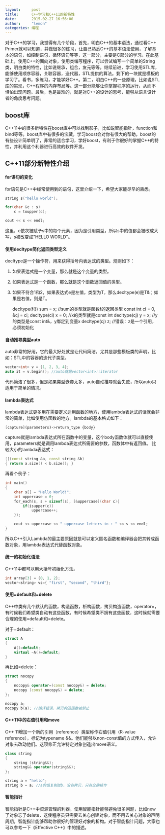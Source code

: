 ```yaml
---
layout:     post
title:      C++学习和C++11的新特性
date:       2015-02-27 16:56:00
author:     "lemon"
categories: 编程
---
```


对于C++的学习，我觉得有几个阶段，首先，明白C++的基本语法，通过看C++ Primer就可以知道，并做很多的练习，让自己熟悉C++的基本语法使用，了解基本的语句，如控制语句，循环语句等等，这一部分，主要是C部分的学习。在此基础上，使用C++的面向对象，使用类编写程序，可以尝试编写一个简单的String类，明白类的特性，比如说继承，组合，友元等等。继续前进，学习使用STL库，能够使用顺序容器，关联容器，迭代器，STL提供的算法。剩下的一块就是模板的学习了。看书，多练习，才能学好C++。第二，明白C++的一些原理，比如说STL库的实现，C++程序的内存布局等。这一部分能够让你掌握程序的运行，从而不惧怕出现问题。最后，也是最难的，就是对C++的设计的思考，能够从语言设计者的角度思考问题。

## boost库

C++11中的很多新特性在boost库中可以找到影子，比如说智能指针，function和bind等等。boost库中有很多的宝藏，学习boost会对你有很大的帮助，boost的有些设计简单明了，非常的适合学习，学好boost，有利于你很好的掌握C++的特性，并利用这个利器进行高效的软件开发。

## C++11部分新特性介绍

#### for语句的变化

for语句是C++中经常使用到的语句，这里介绍一下，希望大家能尽早的熟悉。

```c++
string s("hello world");

for(char &c : s)
	c = toupper(c);

cout << s << endl;
```

这里，c依次被赋予s中的每个元素，因为是引用类型，所以s中的值都会被改成大写，s被改变成"HELLO WORLD"。

#### 使用decltype简化返回类型定义

decltype是一个操作符，用来获得括号内表达式的类型。规则如下：
1. 如果表达式是一个变量，那么就是这个变量的类型。
2. 如果表达式是一个函数，那么就是这个函数返回值的类型。
3. 如果不符合1和2，如果表达式e是左值，类型为T，那么decltype(e)是T&；如果是右值，则是T。

	decltype(f()) sum = x; //sum的类型就是函数f的返回类型
	const int ci = 0, &cj = ci;
	decltype(ci) x = 0; //x的类型就是const int
	decltype(cj) y = x; //y的类型是const int&，y绑定到变量x
	decltype(cj) z; //错误：z是一个引用，必须初始化

#### 自动推导类型auto

auto非常的好用，它的最大好处就是让代码简洁，尤其是那些模板类的声明，比如：STL中的容器的迭代子类型。

```c++
vector<int> v = {1, 2, 3, 4};
auto it = v.begin(); //auto就是vector<int>::iterator
```

代码简洁了很多，但是如果类型嵌套太多，auto自动推导就会失败，所以auto只适用于简单的情况。

#### lambda表达式

lambda表达式更多用在需要定义适用函数的地方，使用lambda表达式的话就会非常的简单，比如使用仿函数的地方。lambda的基本格式如下：

	[capture](parameters)->return_type {body}

capture就是lambda表达式所在函数中的变量，这个body函数体就可以直接使用，parameters就是调用lambda表达式所需要的参数，函数体中有返回值。
比较大小的lambda表达式：

```c++
[](const string &a, const string &b)
{ return a.size() < b.size(); }
```

再看个例子：

```c++
int main()
{
	char s[] = "Hello World!";
	int uppercase = 0;
	for_each(s, s + sizeof(s), [&uppercase](char c){
		if(isupper(c))
			uppercase++;
	});

	cout << uppercase << " uppercase letters in : " << s << endl;
}
```

所以C++引入Lambda的最主要原因就是可以定义匿名函数和编译器会把其转成函数对象，用lambda表达式代替函数对象。

#### 统一的初始化语法

C++11中都可以用大括号初始化方法。

```c++
int array[3] = {0, 1, 2};
vector<string> vs={ "first", "second", "third"};
```

#### 使用=default和=delete

C++中类有几个默认的函数，构造函数，析构函数，拷贝构造函数，operator=，有时候我们希望类自动有这些函数，有时候希望类不拥有这些函数，这时候就需要合理的使用=default和=delete。

对于=default：

```c++
struct A
{
	A()=default;
	virtual ~A()=default;
}
```

再比如=delete：

```c++
struct nocopy
{
	nocopy& operator=(const nocopy&) = delete;
	nocopy (const nocopy&) = delete;
};

nocopy a;
nocopy b(a); //编译错误，拷贝构造函数被禁止
```

#### C++11中的右值引用和move

C++ 11增加一个新的引用（reference）类型称作右值引用（R-value reference），标记为typename &&。他们能够以non-const值的方式传入，允许对象去改动他们。这项修正允许特定对象创造出move语义。

```c++
class string
{
	string (string&&);
	string&& operator(string&&);
};

string a = "hello";
string b = a; //a的值复制给b，没有拷贝，只有交换操作
```

#### 智能指针

智能指针是C++中资源管理的利器，使用智能指针能够避免很多问题，比如new了对象忘了delete，这使程序员只需要去关心创建对象，而不用去关心对象的声明周期，智能指针能够帮助你很好的管理好对象的析构。对于智能指针问题，大家也可以参考一下《Effective C++》中的描述。
